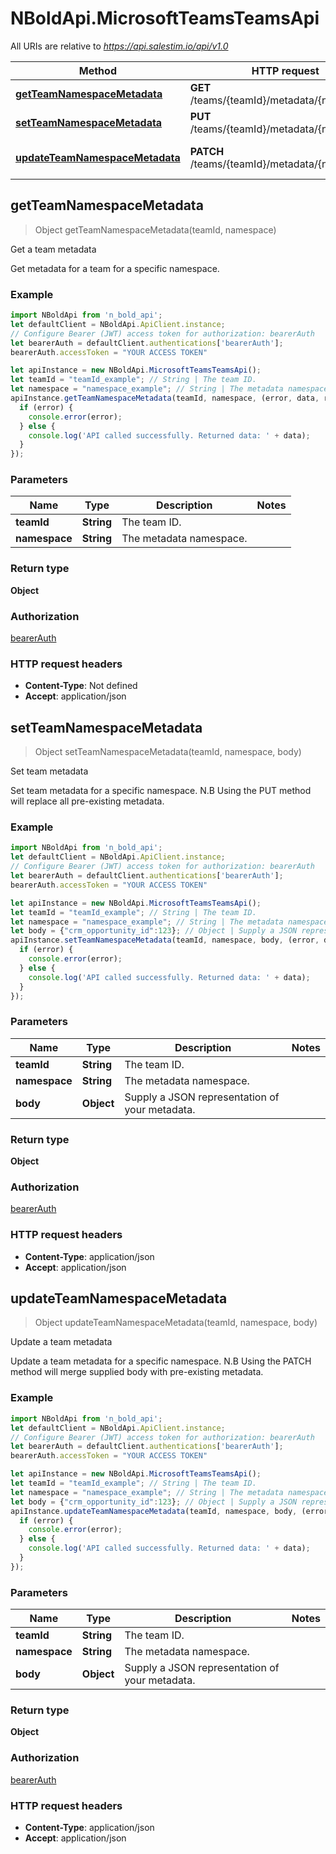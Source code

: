 # NBoldApi.MicrosoftTeamsTeamsApi

All URIs are relative to *https://api.salestim.io/api/v1.0*

Method | HTTP request | Description
------------- | ------------- | -------------
[**getTeamNamespaceMetadata**](MicrosoftTeamsTeamsApi.md#getTeamNamespaceMetadata) | **GET** /teams/{teamId}/metadata/{namespace} | Get a team metadata
[**setTeamNamespaceMetadata**](MicrosoftTeamsTeamsApi.md#setTeamNamespaceMetadata) | **PUT** /teams/{teamId}/metadata/{namespace} | Set team metadata
[**updateTeamNamespaceMetadata**](MicrosoftTeamsTeamsApi.md#updateTeamNamespaceMetadata) | **PATCH** /teams/{teamId}/metadata/{namespace} | Update a team metadata



## getTeamNamespaceMetadata

> Object getTeamNamespaceMetadata(teamId, namespace)

Get a team metadata

Get metadata for a team for a specific namespace.

### Example

```javascript
import NBoldApi from 'n_bold_api';
let defaultClient = NBoldApi.ApiClient.instance;
// Configure Bearer (JWT) access token for authorization: bearerAuth
let bearerAuth = defaultClient.authentications['bearerAuth'];
bearerAuth.accessToken = "YOUR ACCESS TOKEN"

let apiInstance = new NBoldApi.MicrosoftTeamsTeamsApi();
let teamId = "teamId_example"; // String | The team ID.
let namespace = "namespace_example"; // String | The metadata namespace.
apiInstance.getTeamNamespaceMetadata(teamId, namespace, (error, data, response) => {
  if (error) {
    console.error(error);
  } else {
    console.log('API called successfully. Returned data: ' + data);
  }
});
```

### Parameters


Name | Type | Description  | Notes
------------- | ------------- | ------------- | -------------
 **teamId** | **String**| The team ID. | 
 **namespace** | **String**| The metadata namespace. | 

### Return type

**Object**

### Authorization

[bearerAuth](../README.md#bearerAuth)

### HTTP request headers

- **Content-Type**: Not defined
- **Accept**: application/json


## setTeamNamespaceMetadata

> Object setTeamNamespaceMetadata(teamId, namespace, body)

Set team metadata

Set team metadata for a specific namespace. N.B Using the PUT method will replace all pre-existing metadata.

### Example

```javascript
import NBoldApi from 'n_bold_api';
let defaultClient = NBoldApi.ApiClient.instance;
// Configure Bearer (JWT) access token for authorization: bearerAuth
let bearerAuth = defaultClient.authentications['bearerAuth'];
bearerAuth.accessToken = "YOUR ACCESS TOKEN"

let apiInstance = new NBoldApi.MicrosoftTeamsTeamsApi();
let teamId = "teamId_example"; // String | The team ID.
let namespace = "namespace_example"; // String | The metadata namespace.
let body = {"crm_opportunity_id":123}; // Object | Supply a JSON representation of your metadata.
apiInstance.setTeamNamespaceMetadata(teamId, namespace, body, (error, data, response) => {
  if (error) {
    console.error(error);
  } else {
    console.log('API called successfully. Returned data: ' + data);
  }
});
```

### Parameters


Name | Type | Description  | Notes
------------- | ------------- | ------------- | -------------
 **teamId** | **String**| The team ID. | 
 **namespace** | **String**| The metadata namespace. | 
 **body** | **Object**| Supply a JSON representation of your metadata. | 

### Return type

**Object**

### Authorization

[bearerAuth](../README.md#bearerAuth)

### HTTP request headers

- **Content-Type**: application/json
- **Accept**: application/json


## updateTeamNamespaceMetadata

> Object updateTeamNamespaceMetadata(teamId, namespace, body)

Update a team metadata

Update a team metadata for a specific namespace. N.B Using the PATCH method will merge supplied body with pre-existing metadata.

### Example

```javascript
import NBoldApi from 'n_bold_api';
let defaultClient = NBoldApi.ApiClient.instance;
// Configure Bearer (JWT) access token for authorization: bearerAuth
let bearerAuth = defaultClient.authentications['bearerAuth'];
bearerAuth.accessToken = "YOUR ACCESS TOKEN"

let apiInstance = new NBoldApi.MicrosoftTeamsTeamsApi();
let teamId = "teamId_example"; // String | The team ID.
let namespace = "namespace_example"; // String | The metadata namespace.
let body = {"crm_opportunity_id":123}; // Object | Supply a JSON representation of your metadata.
apiInstance.updateTeamNamespaceMetadata(teamId, namespace, body, (error, data, response) => {
  if (error) {
    console.error(error);
  } else {
    console.log('API called successfully. Returned data: ' + data);
  }
});
```

### Parameters


Name | Type | Description  | Notes
------------- | ------------- | ------------- | -------------
 **teamId** | **String**| The team ID. | 
 **namespace** | **String**| The metadata namespace. | 
 **body** | **Object**| Supply a JSON representation of your metadata. | 

### Return type

**Object**

### Authorization

[bearerAuth](../README.md#bearerAuth)

### HTTP request headers

- **Content-Type**: application/json
- **Accept**: application/json

